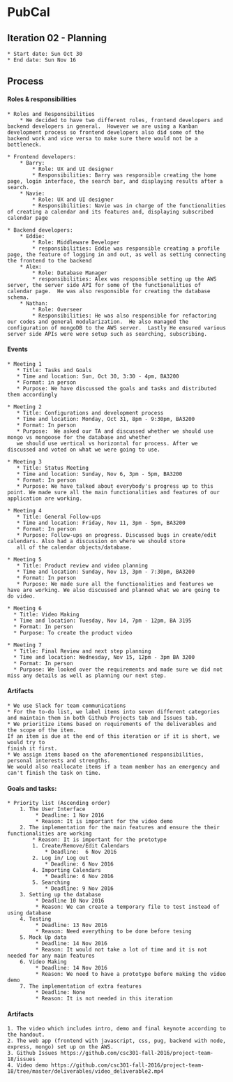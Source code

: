 # PubCal

## Iteration 02 - Planning

    * Start date: Sun Oct 30
    * End date: Sun Nov 16

## Process

#### Roles & responsibilities
    * Roles and Responsibilities
        * We decided to have two different roles, frontend developers and backend developers in general.  However we are using a Kanban development process so frontend developers also did some of the backend work and vice versa to make sure there would not be a bottleneck.

    * Frontend developers:
        * Barry:
            * Role: UX and UI designer
            * Responsibilities: Barry was responsible creating the home page, login interface, the search bar, and displaying results after a search.
        * Navie:
            * Role: UX and UI designer
            * Responsibilities: Navie was in charge of the functionalities of creating a calendar and its features and, displaying subscribed calendar page

    * Backend developers:
        * Eddie:
            * Role: Middleware Developer
            * responsibilities: Eddie was responsible creating a profile page, the feature of logging in and out, as well as setting connecting the frontend to the backend
        * Alex:
            * Role: Database Manager
            * responsibilities: Alex was responsible setting up the AWS server, the server side API for some of the functionalities of calendar page.  He was also responsible for creating the database schema.
        * Nathan:
            * Role: Overseer
            * Responsibilities: He was also responsible for refactoring our codes and general modularization.  He also managed the configuration of mongoDB to the AWS server.  Lastly He ensured various server side APIs were were setup such as searching, subscribing.  

#### Events
    * Meeting 1
       * Title: Tasks and Goals
       * Time and location: Sun, Oct 30, 3:30 - 4pm, BA3200
       * Format: in person
       * Purpose: We have discussed the goals and tasks and distributed them accordingly

    * Meeting 2
       * Title: Configurations and development process
       * Time and location: Monday, Oct 31, 8pm - 9:30pm, BA3200
       * Format: In person
       * Purpose:  We asked our TA and discussed whether we should use mongo vs mongoose for the database and whether
       we should use vertical vs horizontal for process. After we discussed and voted on what we were going to use.

    * Meeting 3
       * Title: Status Meeting
       * Time and location: Sunday, Nov 6, 3pm - 5pm, BA3200
       * Format: In person
       * Purpose: We have talked about everybody's progress up to this point. We made sure all the main functionalities and features of our application are working.

    * Meeting 4
       * Title: General Follow-ups
       * Time and location: Friday, Nov 11, 3pm - 5pm, BA3200
       * Format: In person
       * Purpose: Follow-ups on progress. Discussed bugs in create/edit calendars. Also had a discussion on where we should store
       all of the calendar objects/database.

    * Meeting 5
       * Title: Product review and video planning
       * Time and location: Sunday, Nov 13, 3pm - 7:30pm, BA3200
       * Format: In person
       * Purpose: We made sure all the functionalities and features we have are working. We also discussed and planned what we are going to do video.

    * Meeting 6
      * Title: Video Making
      * Time and location: Tuesday, Nov 14, 7pm - 12pm, BA 3195
      * Format: In person
      * Purpose: To create the product video

    * Meeting 7
      * Title: Final Review and next step planning
      * Time and location: Wednesday, Nov 15, 12pm - 3pm BA 3200
      * Format: In person
      * Purpose: We looked over the requirements and made sure we did not miss any details as well as planning our next step.

#### Artifacts
    * We use Slack for team communications
    * For the to-do list, we label items into seven different categories and maintain them in both Github Projects tab and Issues tab.
    * We prioritize items based on requirements of the deliverables and the scope of the item.
    If an item is due at the end of this iteration or if it is short, we would try to
    finish it first.
    * We assign items based on the aforementioned responsibilities, personal interests and strengths.
    We would also reallocate items if a team member has an emergency and can't finish the task on time.

#### Goals and tasks:
    * Priority list (Ascending order)
        1. The User Interface
             * Deadline: 1 Nov 2016
             * Reason: It is important for the video demo
        2. The implementation for the main features and ensure the their functionalities are working
            * Reason: It is important for the prototype
            1. Create/Remove/Edit Calendars
                * Deadline:  6 Nov 2016
            2. Log in/ Log out
                * Deadline: 6 Nov 2016
            4. Importing Calendars
                * Deadline: 6 Nov 2016
            5. Searching
                * Deadline: 9 Nov 2016
        3. Setting up the database
             * Deadline 10 Nov 2016
             * Reason: We can create a temporary file to test instead of using database
        4. Testing
             * Deadline: 13 Nov 2016
             * Reason: Need everything to be done before tesing
        5. Mock Up data
             * Deadline: 14 Nov 2016
             * Reason: It would not take a lot of time and it is not needed for any main features
        6. Video Making
             * Deadline: 14 Nov 2016
             * Reason: We need to have a prototype before making the video demo
        7. The implementation of extra features
             * Deadline: None
             * Reason: It is not needed in this iteration

#### Artifacts
    1. The video which includes intro, demo and final keynote according to the handout.
    2. The web app (frontend with javascript, css, pug, backend with node, express, mongo) set up on the AWS.
    3. Github Issues https://github.com/csc301-fall-2016/project-team-18/issues
    4. Video demo https://github.com/csc301-fall-2016/project-team-18/tree/master/deliverables/video_deliverable2.mp4
